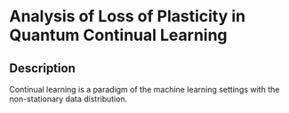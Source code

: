 # Analysis of Loss of Plasticity in Quantum Continual Learning

## Description
Continual learning is a paradigm of the machine learning settings with 
the non-stationary data distribution.